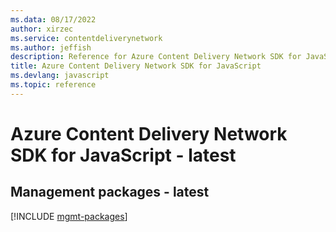 ```yaml
---
ms.data: 08/17/2022
author: xirzec
ms.service: contentdeliverynetwork
ms.author: jeffish
description: Reference for Azure Content Delivery Network SDK for JavaScript
title: Azure Content Delivery Network SDK for JavaScript
ms.devlang: javascript
ms.topic: reference
---
```

# Azure Content Delivery Network SDK for JavaScript - latest

## Management packages - latest
[!INCLUDE [mgmt-packages](content-delivery-network-mgmt-index.md)]